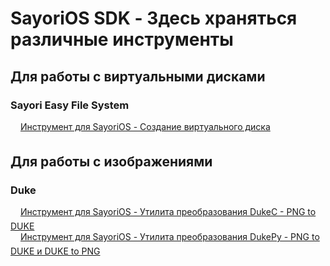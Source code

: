 <h1>SayoriOS SDK - Здесь храняться различные инструменты</h1>
<h2>Для работы с виртуальными дисками</h2>
<h3>Sayori Easy File System</h3>
<div>
    <img height="12" src="https://img.shields.io/badge/c-%2300599C.svg?style=for-the-badge&logo=c&logoColor=white">
    <a style="vertical-align: super;" href="https://github.com/pimnik98/SayoriSDK/tree/main/Tools/Create%20RamDisk/SEFS">Инструмент для SayoriOS - Создание виртуального диска</a>
</div>

<h2>Для работы с изображениями</h2>
<h3>Duke</h3>
<div>
    <img height="12" src="https://img.shields.io/badge/c-%2300599C.svg?style=for-the-badge&logo=c&logoColor=white">
    <a style="vertical-align: super;" href="https://github.com/pimnik98/SayoriSDK/tree/main/Tools/Duke/DukeC">Инструмент для SayoriOS - Утилита преобразования DukeC - PNG to DUKE</a>
</div>
<div class="ald">
    <img height="12" src="https://img.shields.io/badge/python-3670A0?style=for-the-badge&logo=python&logoColor=ffdd54">
    <a style="vertical-align: super;" href="https://github.com/pimnik98/SayoriSDK/tree/main/Tools/Duke/DukePy">Инструмент для SayoriOS - Утилита преобразования DukePy - PNG to DUKE и DUKE to PNG</a>
</div>
